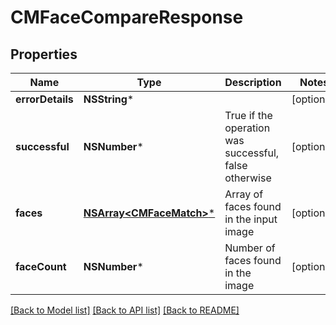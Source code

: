 # CMFaceCompareResponse

## Properties
Name | Type | Description | Notes
------------ | ------------- | ------------- | -------------
**errorDetails** | **NSString*** |  | [optional] 
**successful** | **NSNumber*** | True if the operation was successful, false otherwise | [optional] 
**faces** | [**NSArray&lt;CMFaceMatch&gt;***](CMFaceMatch.md) | Array of faces found in the input image | [optional] 
**faceCount** | **NSNumber*** | Number of faces found in the image | [optional] 

[[Back to Model list]](../README.md#documentation-for-models) [[Back to API list]](../README.md#documentation-for-api-endpoints) [[Back to README]](../README.md)


